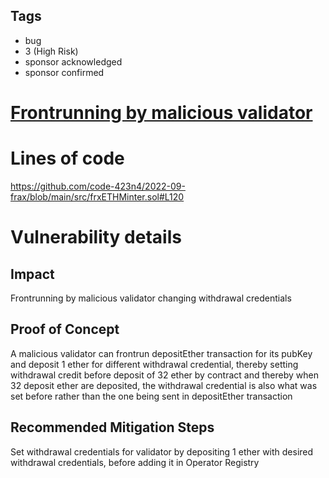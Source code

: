 ## Tags

- bug
- 3 (High Risk)
- sponsor acknowledged
- sponsor confirmed

# [Frontrunning by malicious validator](https://github.com/code-423n4/2022-09-frax-findings/issues/81) 

# Lines of code

https://github.com/code-423n4/2022-09-frax/blob/main/src/frxETHMinter.sol#L120


# Vulnerability details

## Impact
Frontrunning by malicious validator changing withdrawal credentials

## Proof of Concept
A malicious validator can frontrun depositEther transaction for its pubKey and deposit 1 ether for different withdrawal credential, thereby setting withdrawal credit before deposit of 32 ether by contract and thereby when 32 deposit ether are deposited, the withdrawal credential is also what was set before rather than the one being sent in depositEther transaction

## Recommended Mitigation Steps
Set withdrawal credentials for validator by depositing 1 ether with desired withdrawal credentials, before adding it in Operator Registry